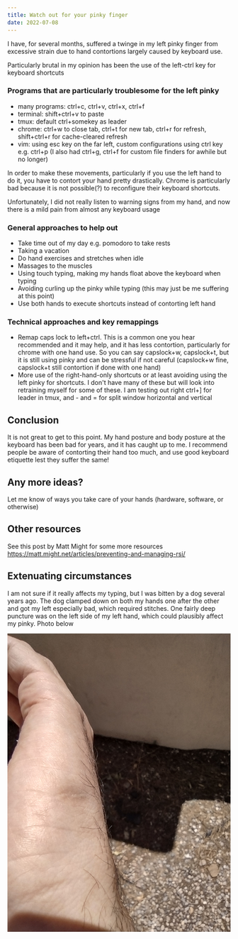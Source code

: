 ```yaml
---
title: Watch out for your pinky finger
date: 2022-07-08
---
```


I have, for several months, suffered a twinge in my left pinky finger from
excessive strain due to hand contortions largely caused by keyboard use.

Particularly brutal in my opinion has been the use of the left-ctrl key for
keyboard shortcuts

### Programs that are particularly troublesome for the left pinky

- many programs: ctrl+c, ctrl+v, ctrl+x, ctrl+f
- terminal: shift+ctrl+v to paste
- tmux: default ctrl+somekey as leader
- chrome: ctrl+w to close tab, ctrl+t for new tab, ctrl+r for refresh,
  shift+ctrl+r for cache-cleared refresh
- vim: using esc key on the far left, custom configurations using ctrl key e.g.
  ctrl+p (I also had ctrl+g, ctrl+f for custom file finders for awhile but no
  longer)

In order to make these movements, particularly if you use the left hand to do
it, you have to contort your hand pretty drastically. Chrome is particularly
bad because it is not possible(?) to reconfigure their keyboard shortcuts.

Unfortunately, I did not really listen to warning signs from my hand, and now
there is a mild pain from almost any keyboard usage

### General approaches to help out

- Take time out of my day e.g. pomodoro to take rests
- Taking a vacation
- Do hand exercises and stretches when idle
- Massages to the muscles
- Using touch typing, making my hands float above the keyboard when typing
- Avoiding curling up the pinky while typing (this may just be me suffering at this point)
- Use both hands to execute shortcuts instead of contorting left hand

### Technical approaches and key remappings

- Remap caps lock to left+ctrl. This is a common one you hear recommended and
  it may help, and it has less contortion, particularly for chrome with one
  hand use. So you can say capslock+w, capslock+t, but it is still using pinky
  and can be stressful if not careful (capslock+w fine, capslock+t still
  contortion if done with one hand)
- More use of the right-hand-only shortcuts or at least avoiding using the left
  pinky for shortcuts. I don't have many of these but will look into retraining
  myself for some of these. I am testing out right ctrl+] for leader in tmux,
  and - and = for split window horizontal and vertical

## Conclusion

It is not great to get to this point. My hand posture and body posture at the
keyboard has been bad for years, and it has caught up to me. I recommend people
be aware of contorting their hand too much, and use good keyboard etiquette
lest they suffer the same!

## Any more ideas?

Let me know of ways you take care of your hands (hardware, software, or
otherwise)

## Other resources

See this post by Matt Might for some more resources
https://matt.might.net/articles/preventing-and-managing-rsi/

## Extenuating circumstances

I am not sure if it really affects my typing, but I was bitten by a dog several
years ago. The dog clamped down on both my hands one after the other and got my
left especially bad, which required stitches. One fairly deep puncture was on
the left side of my left hand, which could plausibly affect my pinky. Photo
below

![](/photos/pinky.jpg)
